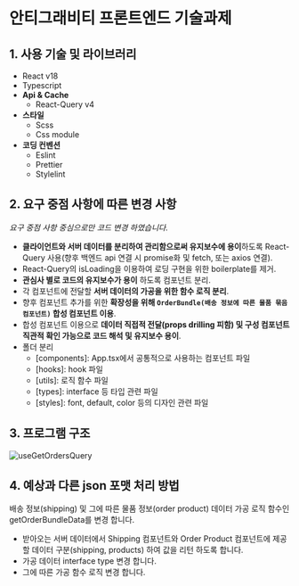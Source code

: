 # 안티그래비티 프론트엔드 기술과제

## 1. 사용 기술 및 라이브러리
- React v18
- Typescript
- **Api & Cache**
   - React-Query v4
- **스타일**
   - Scss
   - Css module
- **코딩 컨벤션**
   - Eslint
   - Prettier
   - Stylelint


## 2. 요구 중점 사항에 따른 변경 사항
*요구 중점 사항 중심으로만 코드 변경 하였습니다.* 

- **클라이언트와 서버 데이터를 분리하여 관리함으로써 유지보수에 용이**하도록 React-Query 사용(향후 백엔드 api 연결 시 promise화 및 fetch, 또는 axios 연결).
- React-Query의 isLoading을 이용하여 로딩 구현을 위한 boilerplate를 제거.
- **관심사 별로 코드의 유지보수가 용이** 하도록 컴포넌트 분리.
- 각 컴포넌트에 전달할 **서버 데이터의 가공을 위한 함수 로직 분리**.
- 향후 컴포넌트 추가를 위한 **확장성을 위해 `OrderBundle(배송 정보에 따른 물품 묶음 컴포넌트)` 합성 컴포넌트 이용**.
- 합성 컴포넌트 이용으로 **데이터 직접적 전달(props drilling 피함) 및 구성 컴포넌트 직관적 확인 가능으로 코드 해석 및 유지보수 용이**.
- 폴더 분리
  - [components]: App.tsx에서 공통적으로 사용하는 컴포넌트 파일
  - [hooks]: hook 파일
  - [utils]: 로직 함수 파일
  - [types]: interface 등 타입 관련 파일
  - [styles]: font, default, color 등의 디자인 관련 파일

## 3. 프로그램 구조
![useGetOrdersQuery](https://user-images.githubusercontent.com/67466789/235328337-e621b95a-9c45-404e-be75-67129c42a81e.jpg)


## 4. 예상과 다른 json 포맷 처리 방법 
배송 정보(shipping) 및 그에 따른 물품 정보(order product) 데이터 가공 로직 함수인 getOrderBundleData를 변경 합니다.
- 받아오는 서버 데이터에서 Shipping 컴포넌트와 Order Product 컴포넌트에 제공할 데이터 구분(shipping, products) 하여 값을 리턴 하도록 합니다.
- 가공 데이터 interface type 변경 합니다.
- 그에 따른 가공 함수 로직 변경 합니다. 

